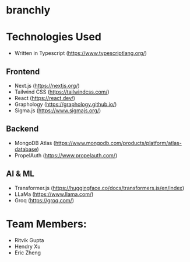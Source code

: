 # branchly

# Technologies Used

- Written in Typescript (https://www.typescriptlang.org/)

## Frontend

- Next.js (https://nextjs.org/)
- Tailwind CSS (https://tailwindcss.com/)
- React (https://react.dev/)
- Graphology (https://graphology.github.io/)
- Sigma.js (https://www.sigmajs.org/)

## Backend

- MongoDB Atlas (https://www.mongodb.com/products/platform/atlas-database)
- PropelAuth (https://www.propelauth.com/)

## AI & ML

- Transformer.js (https://huggingface.co/docs/transformers.js/en/index)
- LLaMa (https://www.llama.com/)
- Groq (https://groq.com/)

# Team Members:

- Ritvik Gupta
- Hendry Xu
- Eric Zheng



